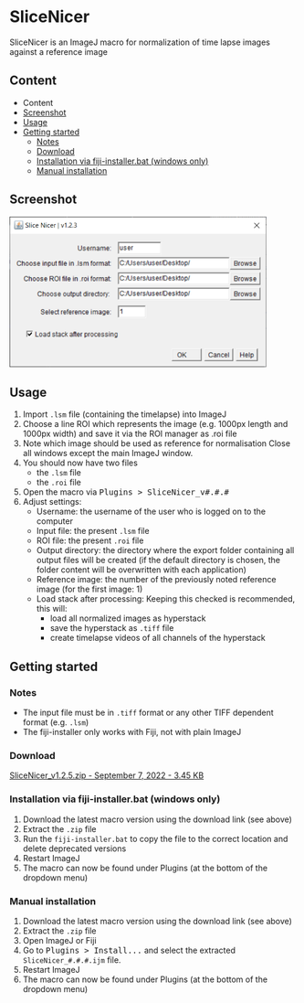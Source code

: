 # SliceNicer

SliceNicer is an ImageJ macro for normalization of time lapse images against a reference image

## Content

- Content
- [Screenshot](#screenshot)
- [Usage](#usage)
- [Getting started](#getting-started)
    - [Notes](#notes)
    - [Download](#download)
    - [Installation via fiji-installer.bat (windows only)](#installation-via-fiji-installerbat-windows-only)
    - [Manual installation](#manual-installation)

## Screenshot

<img alt="Screenshot" src=".assets/screenshot.png">

## Usage

1. Import `.lsm` file (containing the timelapse) into ImageJ
2. Choose a line ROI which represents the image (e.g. 1000px length and 1000px width) and save it via the ROI manager as .roi file
3. Note which image should be used as reference for normalisation
Close all windows except the main ImageJ window.
4. You should now have two files
    - the `.lsm` file
    - the `.roi` file
5. Open the macro via <kbd>Plugins > SliceNicer_v#.#.#</kbd>
6. Adjust settings:
    - Username: the username of the user who is logged on to the computer
    - Input file: the present `.lsm` file
    - ROI file: the present `.roi` file
    - Output directory: the directory where the export folder containing all output files will be created (if the default directory is chosen, the folder content will be overwritten with each application)
    - Reference image: the number of the previously noted reference image (for the first image: 1)
    - Load stack after processing: Keeping this checked is recommended, this will:
        - load all normalized images as hyperstack
        - save the hyperstack as `.tiff` file
        - create timelapse videos of all channels of the hyperstack

## Getting started 

### Notes

- The input file must be in `.tiff` format or any other TIFF dependent format (e.g. `.lsm`)
- The fiji-installer only works with Fiji, not with plain ImageJ

### Download

<a href="https://github.com/danielbarleben/SliceNicer/releases/download/v1.2.5/SliceNicer_v1.2.5.zip">SliceNicer_v1.2.5.zip - September 7, 2022 - 3.45 KB</a>

### Installation via fiji-installer.bat (windows only)

1. Download the latest macro version using the download link (see above)
2. Extract the `.zip` file
3. Run the `fiji-installer.bat` to copy the file to the correct location and delete deprecated versions
4. Restart ImageJ
5. The macro can now be found under Plugins (at the bottom of the dropdown menu)

### Manual installation
1. Download the latest macro version using the download link (see above)
2. Extract the `.zip` file
3. Open ImageJ or Fiji
4. Go to <kbd>Plugins > Install...</kbd> and select the extracted `SliceNicer_#.#.#.ijm` file.
5. Restart ImageJ
6. The macro can now be found under Plugins (at the bottom of the dropdown menu)





